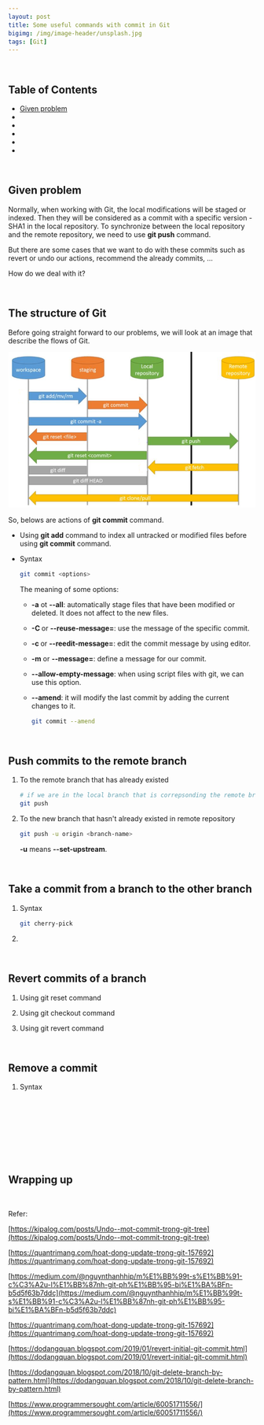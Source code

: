 ```yaml
---
layout: post
title: Some useful commands with commit in Git
bigimg: /img/image-header/unsplash.jpg
tags: [Git]
---
```




<br>

## Table of Contents
- [Given problem](#given-problem)
- []()
- []()
- []()
- []()
- []()


<br>

## Given problem

Normally, when working with Git, the local modifications will be staged or indexed. Then they will be considered as a commit with a specific version - SHA1 in the local repository. To synchronize between the local repository and the remote repository, we need to use **git push** command.

But there are some cases that we want to do with these commits such as revert or undo our actions, recommend the already commits, ...

How do we deal with it?

<br>

## The structure of Git

Before going straight forward to our problems, we will look at an image that describe the flows of Git.

![](../img/Git-guide/commit/commit-flows.png)

So, belows are actions of **git commit** command.
- Using **git add** command to index all untracked or modified files before using **git commit** command.

- Syntax

    ```bash
    git commit <options>
    ```

    The meaning of some options:
    - **-a** ot **--all**: automatically stage files that have been modified or deleted. It does not affect to the new files.

    - **-C <commit>** or **--reuse-message=<commit>**: use the message of the specific commit.

    - **-c <commit>** or **--reedit-message=<commit>**: edit the commit message by using editor.

    - **-m** or **--message=<msg>**: define a message for our commit.

    - **--allow-empty-message**: when using script files with git, we can use this option.

    - **--amend**: it will modify the last commit by adding the current changes to it.

        ```bash
        git commit --amend
        ```

<br>

## Push commits to the remote branch

1. To the remote branch that has already existed

    ```bash
    # if we are in the local branch that is correpsonding the remote branch
    git push
    ```

2. To the new branch that hasn't already existed in remote repository

    ```bash
    git push -u origin <branch-name>
    ```

    **-u** means **--set-upstream**.

<br>

## Take a commit from a branch to the other branch

1. Syntax

    ```bash
    git cherry-pick
    ```

2. 


<br>

## Revert commits of a branch

1. Using git reset command



2. Using git checkout command



3. Using git revert command



<br>

## Remove a commit

1. Syntax

    ```bash
    
    ```



<br>

## 





<br>

## 





<br>

## Wrapping up





<br>

Refer:

[https://kipalog.com/posts/Undo--mot-commit-trong-git-tree](https://kipalog.com/posts/Undo--mot-commit-trong-git-tree)

[https://quantrimang.com/hoat-dong-update-trong-git-157692](https://quantrimang.com/hoat-dong-update-trong-git-157692)

[https://medium.com/@nguynthanhhip/m%E1%BB%99t-s%E1%BB%91-c%C3%A2u-l%E1%BB%87nh-git-ph%E1%BB%95-bi%E1%BA%BFn-b5d5f63b7ddc](https://medium.com/@nguynthanhhip/m%E1%BB%99t-s%E1%BB%91-c%C3%A2u-l%E1%BB%87nh-git-ph%E1%BB%95-bi%E1%BA%BFn-b5d5f63b7ddc)

[https://quantrimang.com/hoat-dong-update-trong-git-157692](https://quantrimang.com/hoat-dong-update-trong-git-157692)

[https://dodangquan.blogspot.com/2019/01/revert-initial-git-commit.html](https://dodangquan.blogspot.com/2019/01/revert-initial-git-commit.html)

[https://dodangquan.blogspot.com/2018/10/git-delete-branch-by-pattern.html](https://dodangquan.blogspot.com/2018/10/git-delete-branch-by-pattern.html)

[https://www.programmersought.com/article/60051711556/](https://www.programmersought.com/article/60051711556/)

